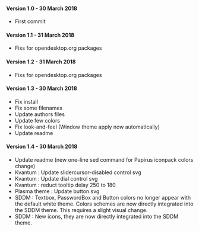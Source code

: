 #### Version 1.0 - 30 March 2018
- First commit

#### Version 1.1 - 31 March 2018
- Fixs for opendesktop.org packages

#### Version 1.2 - 31 March 2018
- Fixs for opendesktop.org packages

#### Version 1.3 - 30 March 2018
- Fix install
- Fix some filenames
- Update authors files
- Update few colors
- Fix look-and-feel (Window theme apply now automatically)
- Update readme

#### Version 1.4 - 30 March 2018
- Update readme (new one-line sed command for Papirus iconpack colors change)
- Kvantum : Update slidercursor-disabled control svg
- Kvantum : Update dial control svg
- Kvantum : reduct tooltip delay 250 to 180
- Plasma theme : Update button.svg
- SDDM : Textbox, PasswordBox and Button colors no longer appear with the default white theme. Colors schemes are now directly integrated into the SDDM theme. This requires a slight visual change.
- SDDM : New icons, they are now directly integrated into the SDDM theme.


